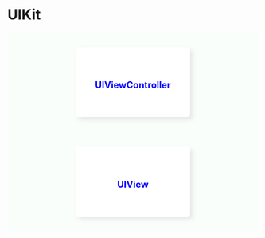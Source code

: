 # UIKit

<style type="text/css">
	.container {
		display: flex;
		display: -webkit-flex; /* Safari */
		flex-wrap: wrap;
		background-color: rgba(245,255,250,0.5);
		/*justify-content: space-around;*/
		justify-content: center;
	}

	.item {
		background-color: #FFFFFF;
		box-shadow: 5px 5px 10px rgba(220,220,220,0.7);
		height: 140px;
		width: 230px;
		margin: 30px 60px;
		text-align: center;
		line-height: 150px;
		font-weight: 700;
		font-size: 1.3em;
		border-radius: 5px;
	}

	.item:hover {
		background-color: rgb(240,248,250);;
		box-shadow: 10px 10px 20px rgba(220,220,220,0.7);
	}

	a {
		color: blue;
		text-decoration: none;
	}

</style>

<div class="container">
  
  <div class="item">
	  <a href="#/Base/UIKit/UIViewController">UIViewController</a>
  </div>

  <div class="item">
	  <a href="#">UIView</a>
  </div>

</div>
